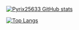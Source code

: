 [![Pyrix25633 GitHub stats](https://github-readme-stats.vercel.app/api?username=pyrix25633&show_icons=true&theme=tokyonight)](https://github.com/anuraghazra/github-readme-stats)

[![Top Langs](https://github-readme-stats.vercel.app/api/top-langs/?username=pyrix25633&layout=compact&theme=tokyonight&hide=c)](https://github.com/anuraghazra/github-readme-stats)
